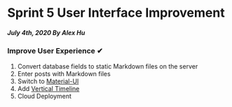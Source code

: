 # Sprint 5 User Interface Improvement
##### July 4th, 2020 By Alex Hu

### Improve User Experience ✔

1. Convert database fields to static Markdown files on the server
2. Enter posts with Markdown files
3. Switch to [Material-UI](https://material-ui.com/)
4. Add [Vertical Timeline](https://material-ui.com/api/timeline/)
5. Cloud Deployment
